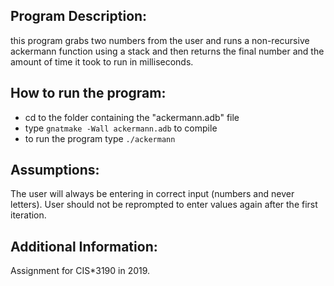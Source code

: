 ## Program Description:
this program grabs two numbers from the user and runs a non-recursive ackermann function using a stack and then returns the final number and the amount of time it took to run in milliseconds.

## How to run the program:
- cd to the folder containing the "ackermann.adb" file
- type `gnatmake -Wall ackermann.adb` to compile
- to run the program type `./ackermann`

## Assumptions:
The user will always be entering in correct input (numbers and never letters).
User should not be reprompted to enter values again after the first iteration.

## Additional Information:
Assignment for CIS*3190 in 2019.
